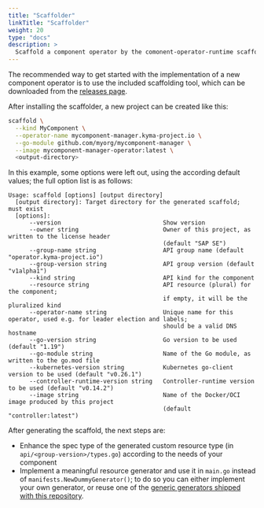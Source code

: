 ```yaml
---
title: "Scaffolder"
linkTitle: "Scaffolder"
weight: 20
type: "docs"
description: >
  Scaffold a component operator by the comonent-operator-runtime scaffolder
---
```


The recommended way to get started with the implementation of a new component operator is to use the included
scaffolding tool, which can be downloaded from the [releases page](https://github.com/sap/component-operator-runtime/releases/).

After installing the scaffolder, a new project can be created like this:

```bash
scaffold \
  --kind MyComponent \
  --operator-name mycomponent-manager.kyma-project.io \
  --go-module github.com/myorg/mycomponent-manager \
  --image mycomponent-manager-operator:latest \
  <output-directory>
```

In this example, some options were left out, using the according default values; the full option list is as follows:

```
Usage: scaffold [options] [output directory]
  [output directory]: Target directory for the generated scaffold; must exist
  [options]:
      --version                             Show version
      --owner string                        Owner of this project, as written to the license header
                                            (default "SAP SE")
      --group-name string                   API group name (default "operator.kyma-project.io")
      --group-version string                API group version (default "v1alpha1")
      --kind string                         API kind for the component
      --resource string                     API resource (plural) for the component;
                                            if empty, it will be the pluralized kind
      --operator-name string                Unique name for this operator, used e.g. for leader election and labels;
                                            should be a valid DNS hostname
      --go-version string                   Go version to be used (default "1.19")
      --go-module string                    Name of the Go module, as written to the go.mod file
      --kubernetes-version string           Kubernetes go-client version to be used (default "v0.26.1")
      --controller-runtime-version string   Controller-runtime version to be used (default "v0.14.2")
      --image string                        Name of the Docker/OCI image produced by this project
                                            (default "controller:latest")
```

After generating the scaffold, the next steps are:
- Enhance the spec type of the generated custom resource type (in `api/<group-version>/types.go`) according to the needs of
  your component
- Implement a meaningful resource generator and use it in `main.go` instead of `manifests.NewDummyGenerator()`;
  to do so you can either implement your own generator, or reuse one of the [generic generators shipped with this
  repository](../../generators).